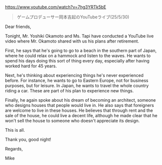 https://www.youtube.com/watch?v=7hg3YRTk5bE

> ゲームプロデューサー岡本吉起のYouTubeライブ(25/5/30)

Dear friends,

Tonight, Mr. Yoshiki Okamoto and Ms. Tapi have conducted a YouTube live video where Mr. Okamoto shared with us his plans after retirement.

First, he says that he's going to go to a beach in the southern part of Japan, where he could relax on a hammock and listen to the waves. He wants to spend his days doing this sort of thing every day, especially after having worked hard for 45 years.

Next, he's thinking about experiencing things he's never experienced before. For instance, he wants to go to Eastern Europe, not for business purposes, but for leisure. In Japan, he wants to travel the whole country riding a car. These are part of his plan to experience new things.

Finally, he again spoke about his dream of becoming an architect, someone who designs houses that people would live in. He also says that foreigners are welcome to live in these houses. He believes that through rent and the sale of the house, he could live a decent life, although he made clear that he won't sell the house to someone who doesn't appreciate its design.

This is all.

Thank you, good night!

Regards,

Mike
